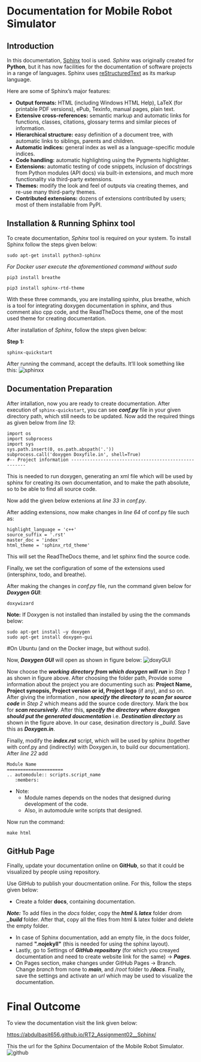 # Documentation for Mobile Robot Simulator 

## Introduction
In this documentation, [Sphinx](https://www.sphinx-doc.org/en/master/) tool is used. *Sphinx* was originally created for **Python**, but it has now facilities for the documentation of software projects in a range of languages. Sphinx uses [reStructuredText](https://docutils.sourceforge.io/rst.html) as its markup language. 

Here are some of Sphinx’s major features:

* **Output formats:** HTML (including Windows HTML Help), LaTeX (for printable PDF versions), ePub, Texinfo, manual pages, plain text.
* **Extensive cross-references:** semantic markup and automatic links for functions, classes, citations, glossary terms and similar pieces of information.
* **Hierarchical structure:** easy definition of a document tree, with automatic links to siblings, parents and children.
* **Automatic indices:** general index as well as a language-specific module indices.
* **Code handling:** automatic highlighting using the Pygments highlighter.
* **Extensions:** automatic testing of code snippets, inclusion of docstrings from Python modules (API docs) via built-in extensions, and much more functionality via third-party extensions.
* **Themes:** modify the look and feel of outputs via creating themes, and re-use many third-party themes.
* **Contributed extensions:** dozens of extensions contributed by users; most of them installable from PyPI.

## Installation & Running Sphinx tool

To create documentation, *Sphinx* tool is required on your system. To install Sphinx follow the steps given below:

```
sudo apt-get install python3-sphinx
```
*For Docker user execute the aforementioned command without sudo*

```
pip3 install breathe
```
```
pip3 install sphinx-rtd-theme
```
With these three commands, you are installing spinhx, plus breathe, which is a tool for integrating doxygen documentation in sphinx, and thus comment also cpp code, and the ReadTheDocs theme, one of the most used theme for creating documentation.

After installation of *Sphinx*, follow the steps given below:

**Step 1:** 
```
sphinx-quickstart
```

After running the command, accept the defaults. It’ll look something like this: 
![sphinxx](https://user-images.githubusercontent.com/17598805/230764633-739a37cb-4a3c-45db-9662-e91c9cac6de3.PNG)

## Documentation Preparation

After intallation, now you are ready to create documentation. After execution of ```sphinx-quickstart```, you can see ***conf.py*** file in your given directory path, which still needs to be updated. Now add the required things as given below from *line 13*: 

```
import os
import subprocess
import sys
sys.path.insert(0, os.path.abspath('.'))
subprocess.call('doxygen Doxyfile.in', shell=True)
#-- Project information -----------------------------------------------------
```
This is needed to run doxygen, generating an xml file which will be used by sphinx for creating its own documentation, and to make the path absolute, so to be able to find all source code.

Now add the given below extenions at *line 33* in *conf.py*. 

After adding extensions, now make changes in *line 64* of conf.py file such as:
```
highlight_language = 'c++'
source_suffix = '.rst'
master_doc = 'index'
html_theme = 'sphinx_rtd_theme'
```
This will set the ReadTheDocs theme, and let sphinx find the source code.

Finally, we set the configuration of some of the extensions used (intersphinx, todo, and
breathe).

After making the changes in *conf.py* file, run the command given below for ***Doxygen GUI***:
```
doxywizard
```
**Note:** If Doxygen is not installed than installed by using the the commands below:

```
sudo apt-get install –y doxygen
sudo apt-get install doxygen-gui
```
#On Ubuntu (and on the Docker image, but without sudo).

Now, ***Doxygen GUI*** will open as shown in figure below:
![doxyGUI](https://user-images.githubusercontent.com/17598805/230764745-8c7fbed7-b7c1-438d-8320-0d68d26e5124.png)

Now choose the ***working directory from which doxygen will run*** in *Step 1* as shown in figure above. After choosing the folder path, Provide some information about the project you are documenting such as: **Project Name, Project synopsis, Project version or id, Project logo** (if any), and so on. After giving the information , now ***specify the directory to scan for source code*** in *Step 2* which means add the source code directory. Mark the box for ***scan recursively***. After this, ***specify the directory where doxygen should put the generated doucmentation*** i.e. ***Destination directory*** as shown in the figure above. In our case, desination directory is *_build*. Save this as ***Doxygen.in***.

Finally, modify the ***index.rst*** script, which will be used by sphinx (together with
conf.py and (indirectly) with Doxygen.in, to build our documentation). After *line 22* add 

```
Module Name
=====================
.. automodule:: scripts.script_name
   :members:
```
* Note: 
     <ul>
     <li>Module names depends on the nodes that designed during development of the code.</li>
     <li>Also, in automodule write scripts that designed.</li>
     </ul>

Now run the command:
```
make html
```

## GitHub Page

Finally, update your documentation online on **GitHub**, so that it could be visualized by people using repository.

Use GitHub to publish your doucmentation online. For this, follow the steps given below:

* Create a folder **docs**, containing documentation.

***Note:*** To add files in the *docs* folder, copy the ***html*** & ***latex*** folder drom ***_build*** folder. After that, copy all the files from html & latex folder and delete the empty folder.

* In case of Sphinx documentation, add an empty file, in the docs folder, named **".nojekyll"** (this is needed for using
the sphinx layout).
* Lastly, go to Settings of ***GitHub repository*** (for which you creayed documentation and need to create website link for the same) -> ***Pages***.
* On Pages section, make changes under GitHub Pages -> Branch. Change *branch* from none to ***main***, and */root* folder to ***/docs***. Finally, save the settings and activate an *url* which may be used to visualize the documentation.


# Final Outcome
To view the documentation visit the link given below:

https://abdulbasit656.github.io/RT2_Assignment02__Sphinx/

This the url for the Sphinx Documentaion of the Mobile Robot Simulator.
![github](https://user-images.githubusercontent.com/17598805/230764861-eaabba9e-a9a3-44c6-be1d-f75a14c0f0fd.PNG)
